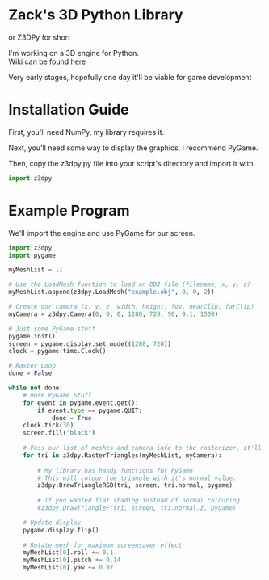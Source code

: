 # Zack's 3D Python Library
or Z3DPy for short

I'm working on a 3D engine for Python. <br>
Wiki can be found <a href="https://github.com/ZackWilde27/pythonRasterizer/wiki">here</a>

Very early stages, hopefully one day it'll be viable for game development

# Installation Guide

First, you'll need NumPy, my library requires it.

Next, you'll need some way to display the graphics, I recommend PyGame.

Then, copy the z3dpy.py file into your script's directory and import it with
```python
import z3dpy
```

# Example Program
We'll import the engine and use PyGame for our screen.

```python
import z3dpy
import pygame

myMeshList = []

# Use the LoadMesh function to load an OBJ file (filename, x, y, z)
myMeshList.append(z3dpy.LoadMesh("example.obj", 0, 0, 2))

# Create our camera (x, y, z, width, height, fov, nearClip, farClip)
myCamera = z3dpy.Camera(0, 0, 0, 1280, 720, 90, 0.1, 1500)

# Just some PyGame stuff
pygame.init()
screen = pygame.display.set_mode((1280, 720))
clock = pygame.time.Clock()

# Raster Loop
done = False

while not done:
    # more PyGame Stuff
    for event in pygame.event.get():
        if event.type == pygame.QUIT:
            done = True    
    clock.tick(30)
    screen.fill("black")
    
    # Pass our list of meshes and camera info to the rasterizer, it'll return a sorted list of triangles to draw on our screen
    for tri in z3dpy.RasterTriangles(myMeshList, myCamera):
        
        # My library has handy functions for PyGame
        # This will colour the triangle with it's normal value.
        z3dpy.DrawTriangleRGB(tri, screen, tri.normal, pygame)
        
        # If you wanted flat shading instead of normal colouring
        #z3dpy.DrawTriangleF(tri, screen, tri.normal.z, pygame)

    # Update display
    pygame.display.flip()
    
    # Rotate mesh for maximum screensaver effect
    myMeshList[0].roll += 0.1
    myMeshList[0].pitch += 0.14
    myMeshList[0].yaw += 0.07
```
